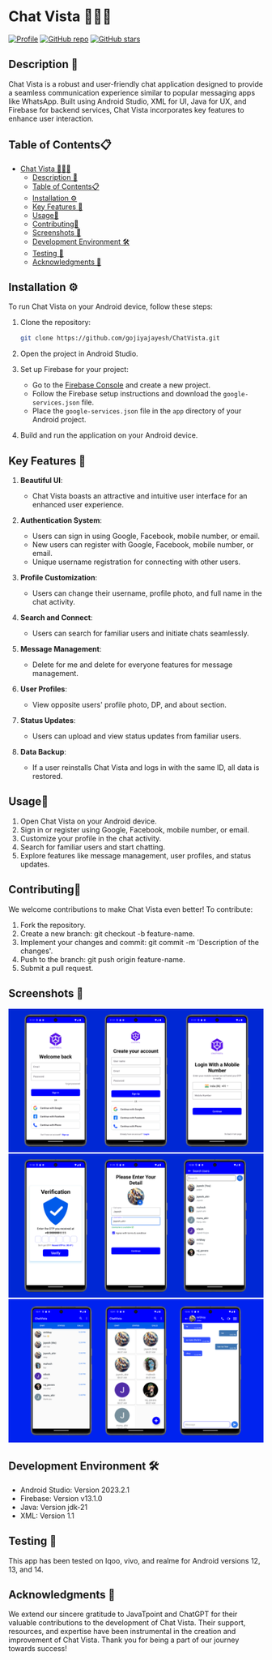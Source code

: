 # Chat Vista 🚀🌐📱

[![Profile](https://img.shields.io/badge/profile-gojiyajayesh-blue.svg)](https://github.com/gojiyajayesh)
[![GitHub repo](https://img.shields.io/github/issues/gojiyajayesh/ChatVista)](https://github.com/gojiyajayesh/ChatVista.git)
[![GitHub stars](https://img.shields.io/github/stars/gojiyajayesh/ChatVista)](https://github.com/gojiyajayesh/ChatVista/stargazers)

## Description 🚀

Chat Vista is a robust and user-friendly chat application designed to provide a seamless communication experience similar to popular messaging apps like WhatsApp. Built using Android Studio, XML for UI, Java for UX, and Firebase for backend services, Chat Vista incorporates key features to enhance user interaction.

## Table of Contents📋

- [Chat Vista 🚀🌐📱](#chat-vista-)
  - [Description 🚀](#description-)
  - [Table of Contents📋](#table-of-contents)
  - [Installation ⚙](#installation-)
  - [Key Features 🔑](#key-features-)
  - [Usage📲](#usage)
  - [Contributing🤝](#contributing)
  - [Screenshots 📸](#screenshots-)
  - [Development Environment 🛠](#development-environment-)
  - [Testing 🧪](#testing-)
  - [Acknowledgments 🙌](#acknowledgments-)


## Installation ⚙

To run Chat Vista on your Android device, follow these steps:

1. Clone the repository:

   ```bash
   git clone https://github.com/gojiyajayesh/ChatVista.git
   ```
2. Open the project in Android Studio.
3. Set up Firebase for your project:
   - Go to the [Firebase Console](https://console.firebase.google.com/) and create a new project.
   - Follow the Firebase setup instructions and download the `google-services.json` file.
   - Place the `google-services.json` file in the `app` directory of your Android project.
4. Build and run the application on your Android device.

## Key Features 🔑

1. **Beautiful UI**:
   - Chat Vista boasts an attractive and intuitive user interface for an enhanced user experience.

2. **Authentication System**:
   - Users can sign in using Google, Facebook, mobile number, or email.
   - New users can register with Google, Facebook, mobile number, or email.
   - Unique username registration for connecting with other users.

3. **Profile Customization**:
   - Users can change their username, profile photo, and full name in the chat activity.

4. **Search and Connect**:
   - Users can search for familiar users and initiate chats seamlessly.

5. **Message Management**:
   - Delete for me and delete for everyone features for message management.

6. **User Profiles**:
   - View opposite users' profile photo, DP, and about section.

7. **Status Updates**:
   - Users can upload and view status updates from familiar users.

8. **Data Backup**:
   - If a user reinstalls Chat Vista and logs in with the same ID, all data is restored.


## Usage📲

1. Open Chat Vista on your Android device.
2. Sign in or register using Google, Facebook, mobile number, or email.
3. Customize your profile in the chat activity.
4. Search for familiar users and start chatting.
5. Explore features like message management, user profiles, and status updates.

## Contributing🤝

We welcome contributions to make Chat Vista even better! To contribute:

1. Fork the repository.
2. Create a new branch: git checkout -b feature-name.
3. Implement your changes and commit: git commit -m 'Description of the changes'.
4. Push to the branch: git push origin feature-name.
5. Submit a pull request.

## Screenshots 📸

<div class="slider">
  <div>
    <img src="Image/1.png" alt="Screenshot 1">
  </div>
  <div>
    <img src="Image/2.png" alt="Screenshot 2">
  </div>
  <div>
    <img src="Image/3.png" alt="Screenshot 3">
  </div>
</div>

## Development Environment 🛠

- Android Studio: Version 2023.2.1
- Firebase: Version v13.1.0
- Java: Version jdk-21
- XML: Version 1.1

## Testing 🧪

This app has been tested on Iqoo, vivo, and realme for Android versions 12, 13, and 14.

## Acknowledgments 🙌

We extend our sincere gratitude to JavaTpoint and ChatGPT for their valuable contributions to the development of Chat Vista. Their support, resources, and expertise have been instrumental in the creation and improvement of Chat Vista. Thank you for being a part of our journey towards success!
